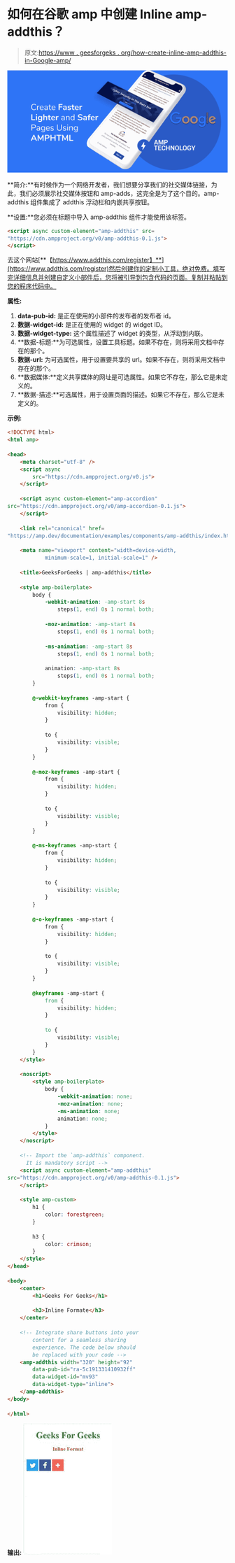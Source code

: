 # 如何在谷歌 amp 中创建 Inline amp-addthis？

> 原文:[https://www . geesforgeks . org/how-create-inline-amp-addthis-in-Google-amp/](https://www.geeksforgeeks.org/how-to-create-inline-amp-addthis-in-google-amp/)

![](img/da896cbc9c91eb6bafeb2ca1d138fca6.png)

**简介:**有时候作为一个网络开发者，我们想要分享我们的社交媒体链接，为此，我们必须展示社交媒体按钮和 amp-adds，这完全是为了这个目的。amp-addthis 组件集成了 addthis 浮动栏和内嵌共享按钮。

**设置:**您必须在标题中导入 amp-addthis 组件才能使用该标签。

```html
<script async custom-element="amp-addthis" src=
"https://cdn.ampproject.org/v0/amp-addthis-0.1.js">
</script>
```

去这个网站[**【https://www.addthis.com/register】**](https://www.addthis.com/register)然后创建你的定制小工具，绝对免费。填写完详细信息并创建自定义小部件后，您将被引导到包含代码的页面。复制并粘贴到您的程序代码中。

**属性:**

1.  **data-pub-id:** 是正在使用的小部件的发布者的发布者 id。
2.  **数据-widget-id:** 是正在使用的 widget 的 widget ID。
3.  **数据-widget-type:** 这个属性描述了 widget 的类型，从浮动到内联。
4.  **数据-标题:**为可选属性，设置工具标题。如果不存在，则将采用文档中存在的那个。
5.  **数据-url:** 为可选属性，用于设置要共享的 url。如果不存在，则将采用文档中存在的那个。
6.  **数据媒体:**定义共享媒体的网址是可选属性。如果它不存在，那么它是未定义的。
7.  **数据-描述:**可选属性，用于设置页面的描述。如果它不存在，那么它是未定义的。

**示例:**

```html
<!DOCTYPE html>
<html amp>

<head>
    <meta charset="utf-8" />
    <script async 
        src="https://cdn.ampproject.org/v0.js">
    </script>

    <script async custom-element="amp-accordion"
src="https://cdn.ampproject.org/v0/amp-accordion-0.1.js">
    </script>

    <link rel="canonical" href=
"https://amp.dev/documentation/examples/components/amp-addthis/index.html"/>

    <meta name="viewport" content="width=device-width, 
            minimum-scale=1, initial-scale=1" />

    <title>GeeksForGeeks | amp-addthis</title>

    <style amp-boilerplate>
        body {
            -webkit-animation: -amp-start 8s 
                steps(1, end) 0s 1 normal both;

            -moz-animation: -amp-start 8s 
                steps(1, end) 0s 1 normal both;

            -ms-animation: -amp-start 8s 
                steps(1, end) 0s 1 normal both;

            animation: -amp-start 8s 
                steps(1, end) 0s 1 normal both;
        }

        @-webkit-keyframes -amp-start {
            from {
                visibility: hidden;
            }

            to {
                visibility: visible;
            }
        }

        @-moz-keyframes -amp-start {
            from {
                visibility: hidden;
            }

            to {
                visibility: visible;
            }
        }

        @-ms-keyframes -amp-start {
            from {
                visibility: hidden;
            }

            to {
                visibility: visible;
            }
        }

        @-o-keyframes -amp-start {
            from {
                visibility: hidden;
            }

            to {
                visibility: visible;
            }
        }

        @keyframes -amp-start {
            from {
                visibility: hidden;
            }

            to {
                visibility: visible;
            }
        }
    </style>

    <noscript>
        <style amp-boilerplate>
            body {
                -webkit-animation: none;
                -moz-animation: none;
                -ms-animation: none;
                animation: none;
            }
        </style>
    </noscript>

    <!-- Import the `amp-addthis` component. 
      It is mandatory script -->
    <script async custom-element="amp-addthis"
src="https://cdn.ampproject.org/v0/amp-addthis-0.1.js">
    </script>

    <style amp-custom>
        h1 {
            color: forestgreen;
        }

        h3 {
            color: crimson;
        }
    </style>
</head>

<body>
    <center>
        <h1>Geeks For Geeks</h1>

        <h3>Inline Formate</h3>
    </center>

    <!-- Integrate share buttons into your 
        content for a seamless sharing 
        experience. The code below should
        be replaced with your code -->
    <amp-addthis width="320" height="92" 
        data-pub-id="ra-5c191331410932ff" 
        data-widget-id="mv93"
        data-widget-type="inline">
    </amp-addthis>
</body>

</html>
```

**输出:**
![](img/fc89bc8fe0c9097b3fe85eafec535df9.png)